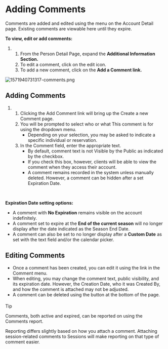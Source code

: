 # Adding Comments
Comments are added and edited using the menu on the Account Detail page. Existing comments are viewable here until they expire.


**To view, edit or add comments:**


1. 1. From the Person Detail Page, expand the **Additional Information Section.**
	2. To edit a comment, click on the edit icon.
	3. To add a new comment, click on the **Add a Comment link.**


![1571940731317-comments.png](https://help.ultracamp.com/hc/article_attachments/7698312870420/1571940731317-comments.png)  
  



## Adding Comments


1. 1. Clicking the Add Comment link will bring up the Create a new Comment page.
	2. You will be prompted to select who or what This comment is for using the dropdown menu.
		* Depending on your selection, you may be asked to indicate a specific individual or reservation.
	3. In the Comment field, enter the appropriate text.
		* By default, comment text is not Visible by the Public as indicated by the checkbox.
		* If you check this box, however, clients will be able to view the comment when they access their account.
		* A comment remains recorded in the system unless manually deleted. However, a comment can be hidden after a set Expiration Date.


 


**Expiration Date setting options:**


* A comment with **No Expiration** remains visible on the account indefinitely.
* A comment set to expire at the **End of the current season** will no longer display after the date indicated as the Season End Date.
* A comment can also be set to no longer display after a **Custom Date** as set with the text field and/or the calendar picker.


## 


## Editing Comments


* Once a comment has been created, you can edit it using the link in the Comment menu.
* When editing, you may change the comment text, public visibility, and its expiration date. However, the Creation Date, who it was Created By, and how the comment is attached may not be adjusted.
* A comment can be deleted using the button at the bottom of the page.



#### 
 Tip


Comments, both active and expired, can be reported on using the Comments report.


Reporting differs slightly based on how you attach a comment. Attaching session-related comments to Sessions will make reporting on that type of comment easier.


